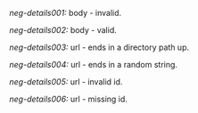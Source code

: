 *neg-details001:* body - invalid.

*neg-details002:* body - valid.

*neg-details003:* url - ends in a directory path up.

*neg-details004:* url - ends in a random string.

*neg-details005:* url - invalid id.

*neg-details006:* url - missing id.
